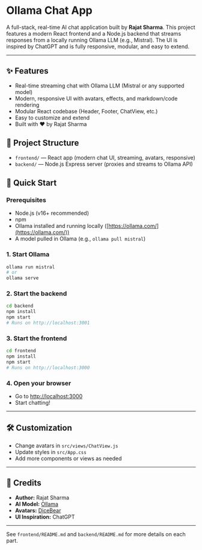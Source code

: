 # Ollama Chat App

A full-stack, real-time AI chat application built by **Rajat Sharma**. This project features a modern React frontend and a Node.js backend that streams responses from a locally running Ollama LLM (e.g., Mistral). The UI is inspired by ChatGPT and is fully responsive, modular, and easy to extend.

---

## ✨ Features
- Real-time streaming chat with Ollama LLM (Mistral or any supported model)
- Modern, responsive UI with avatars, effects, and markdown/code rendering
- Modular React codebase (Header, Footer, ChatView, etc.)
- Easy to customize and extend
- Built with ❤️ by Rajat Sharma

## 📁 Project Structure
- `frontend/` — React app (modern chat UI, streaming, avatars, responsive)
- `backend/` — Node.js Express server (proxies and streams to Ollama API)

## 🚀 Quick Start

### Prerequisites
- Node.js (v16+ recommended)
- npm
- Ollama installed and running locally ([https://ollama.com/](https://ollama.com/))
- A model pulled in Ollama (e.g., `ollama pull mistral`)

### 1. Start Ollama
```sh
ollama run mistral
# or
ollama serve
```

### 2. Start the backend
```sh
cd backend
npm install
npm start
# Runs on http://localhost:3001
```

### 3. Start the frontend
```sh
cd frontend
npm install
npm start
# Runs on http://localhost:3000
```

### 4. Open your browser
- Go to [http://localhost:3000](http://localhost:3000)
- Start chatting!

---

## 🛠️ Customization
- Change avatars in `src/views/ChatView.js`
- Update styles in `src/App.css`
- Add more components or views as needed

---

## 📜 Credits
- **Author:** Rajat Sharma
- **AI Model:** [Ollama](https://ollama.com/)
- **Avatars:** [DiceBear](https://www.dicebear.com/)
- **UI Inspiration:** ChatGPT

---

See `frontend/README.md` and `backend/README.md` for more details on each part. 